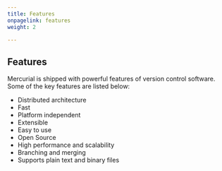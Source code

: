 ```yaml
---
title: Features
onpagelink: features
weight: 2

---
```


Features
--------

Mercurial is shipped with powerful features of version control software. Some of the key features are listed below:

- Distributed architecture
- Fast
- Platform independent
- Extensible
- Easy to use
- Open Source
- High performance and scalability
- Branching and merging
- Supports plain text and binary files
 